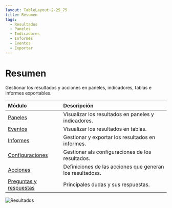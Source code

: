 ```yaml
---
layout: TableLayout-2-25_75
title: Resumen
tags:
  - Resultados
  - Paneles
  - Indicadores
  - Informes
  - Eventos
  - Exportar
---
```

# Resumen

Gestionar los resultados y acciones en paneles, indicadores, tablas e informes exportables.

| Módulo | Descripción |
| :--- | :--- |
| [Paneles](dashboards/) | Visualizar los resultados en paneles y indicadores. |
| [Eventos](events/) | Visualizar los resultados en tablas. |
| [Informes](reports/) | Gestionar y exportar los resultados en informes. |
| [Configuraciones](settings/) | Gestionar als configuraciones de los resultados. |
| [Acciones](actions) | Definiciones de las acciones que generan los resultadoss. |
| [Preguntas y respuestas](faq) | Principales dudas y sus respuestas. |

   ![Resultados](https://cdn.phishx.io/phishx-docs/images/phishx_results_menu_01.webp)

